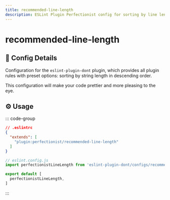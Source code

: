 ```yaml
---
title: recommended-line-length
description: ESLint Plugin Perfectionist config for sorting by line length
---
```


# recommended-line-length

## 📖 Config Details

Configuration for the `eslint-plugin-dont` plugin, which provides all plugin rules with preset options: sorting by string length in descending order.

This configuration will make your code prettier and more pleasing to the eye.

## ⚙️ Usage

::: code-group

<!-- prettier-ignore -->
```json [Legacy Config]
// .eslintrc
{
  "extends": [
    "plugin:perfectionist/recommended-line-length"
  ]
}
```

<!-- prettier-ignore -->
```js [Flat Config]
// eslint.config.js
import perfectionistLineLength from 'eslint-plugin-dont/configs/recommended-line-length'

export default [
  perfectionistLineLength,
]
```

:::
